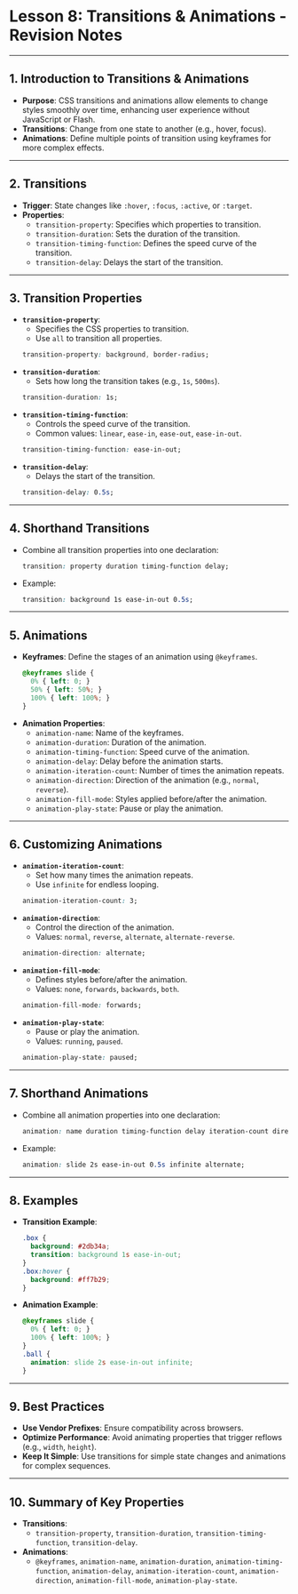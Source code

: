 # **Lesson 8: Transitions & Animations - Revision Notes**

---

## **1. Introduction to Transitions & Animations**
- **Purpose**: CSS transitions and animations allow elements to change styles smoothly over time, enhancing user experience without JavaScript or Flash.
- **Transitions**: Change from one state to another (e.g., hover, focus).
- **Animations**: Define multiple points of transition using keyframes for more complex effects.

---

## **2. Transitions**
- **Trigger**: State changes like `:hover`, `:focus`, `:active`, or `:target`.
- **Properties**:
  - `transition-property`: Specifies which properties to transition.
  - `transition-duration`: Sets the duration of the transition.
  - `transition-timing-function`: Defines the speed curve of the transition.
  - `transition-delay`: Delays the start of the transition.

---

## **3. Transition Properties**
- **`transition-property`**:
  - Specifies the CSS properties to transition.
  - Use `all` to transition all properties.
  ```css
  transition-property: background, border-radius;
  ```
- **`transition-duration`**:
  - Sets how long the transition takes (e.g., `1s`, `500ms`).
  ```css
  transition-duration: 1s;
  ```
- **`transition-timing-function`**:
  - Controls the speed curve of the transition.
  - Common values: `linear`, `ease-in`, `ease-out`, `ease-in-out`.
  ```css
  transition-timing-function: ease-in-out;
  ```
- **`transition-delay`**:
  - Delays the start of the transition.
  ```css
  transition-delay: 0.5s;
  ```

---

## **4. Shorthand Transitions**
- Combine all transition properties into one declaration:
  ```css
  transition: property duration timing-function delay;
  ```
- Example:
  ```css
  transition: background 1s ease-in-out 0.5s;
  ```

---

## **5. Animations**
- **Keyframes**: Define the stages of an animation using `@keyframes`.
  ```css
  @keyframes slide {
    0% { left: 0; }
    50% { left: 50%; }
    100% { left: 100%; }
  }
  ```
- **Animation Properties**:
  - `animation-name`: Name of the keyframes.
  - `animation-duration`: Duration of the animation.
  - `animation-timing-function`: Speed curve of the animation.
  - `animation-delay`: Delay before the animation starts.
  - `animation-iteration-count`: Number of times the animation repeats.
  - `animation-direction`: Direction of the animation (e.g., `normal`, `reverse`).
  - `animation-fill-mode`: Styles applied before/after the animation.
  - `animation-play-state`: Pause or play the animation.

---

## **6. Customizing Animations**
- **`animation-iteration-count`**:
  - Set how many times the animation repeats.
  - Use `infinite` for endless looping.
  ```css
  animation-iteration-count: 3;
  ```
- **`animation-direction`**:
  - Control the direction of the animation.
  - Values: `normal`, `reverse`, `alternate`, `alternate-reverse`.
  ```css
  animation-direction: alternate;
  ```
- **`animation-fill-mode`**:
  - Defines styles before/after the animation.
  - Values: `none`, `forwards`, `backwards`, `both`.
  ```css
  animation-fill-mode: forwards;
  ```
- **`animation-play-state`**:
  - Pause or play the animation.
  - Values: `running`, `paused`.
  ```css
  animation-play-state: paused;
  ```

---

## **7. Shorthand Animations**
- Combine all animation properties into one declaration:
  ```css
  animation: name duration timing-function delay iteration-count direction fill-mode play-state;
  ```
- Example:
  ```css
  animation: slide 2s ease-in-out 0.5s infinite alternate;
  ```

---

## **8. Examples**
- **Transition Example**:
  ```css
  .box {
    background: #2db34a;
    transition: background 1s ease-in-out;
  }
  .box:hover {
    background: #ff7b29;
  }
  ```
- **Animation Example**:
  ```css
  @keyframes slide {
    0% { left: 0; }
    100% { left: 100%; }
  }
  .ball {
    animation: slide 2s ease-in-out infinite;
  }
  ```

---

## **9. Best Practices**
- **Use Vendor Prefixes**: Ensure compatibility across browsers.
- **Optimize Performance**: Avoid animating properties that trigger reflows (e.g., `width`, `height`).
- **Keep It Simple**: Use transitions for simple state changes and animations for complex sequences.

---

## **10. Summary of Key Properties**
- **Transitions**:
  - `transition-property`, `transition-duration`, `transition-timing-function`, `transition-delay`.
- **Animations**:
  - `@keyframes`, `animation-name`, `animation-duration`, `animation-timing-function`, `animation-delay`, `animation-iteration-count`, `animation-direction`, `animation-fill-mode`, `animation-play-state`.
